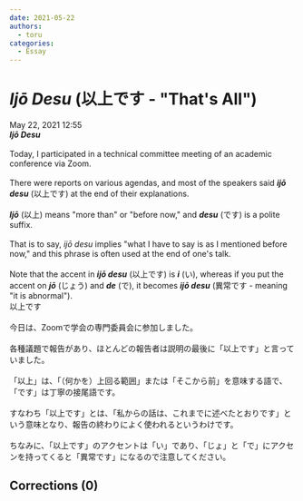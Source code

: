 ```yaml
---
date: 2021-05-22
authors:
  - toru
categories:
  - Essay
---
```


<h1 id="subject_show"><strong><em>Ijō Desu</strong></em> (以上です - "That's All")</h1>
<div class="date">May 22, 2021 12:55</div>
<div id="post"><div id="body_show_ori">
<strong><em>Ijō Desu</strong></em><br/><br/>Today, I participated in a technical committee meeting of an academic conference via Zoom.<br/><br/>There were reports on various agendas, and most of the speakers said <strong><em>ijō desu</em></strong> (以上です) at the end of their explanations.<br/><br/><strong><em>Ijō</em></strong> (以上) means "more than" or "before now," and <strong><em>desu</em></strong> (です) is a polite suffix.<br/><br/>That is to say, <em>ijō desu</em> implies "what I have to say is as I mentioned before now," and this phrase is often used at the end of one's talk.<br/><br/>Note that the accent in <strong><em>ijō desu</em></strong> (以上です) is <strong><em>i</em></strong> (い), whereas if you put the accent on <strong><em>jō</em></strong> (じょう) and <strong><em>de</em></strong> (で), it becomes <strong><em>ijō desu</em></strong> (異常です - meaning "it is abnormal").
</div></div>

<!-- more -->

<div id="post_ja"><div id="body_show_mo">
以上です<br/><br/>今日は、Zoomで学会の専門委員会に参加しました。<br/><br/>各種議題で報告があり、ほとんどの報告者は説明の最後に「以上です」と言っていました。<br/><br/>「以上」は、「（何かを）上回る範囲」または「そこから前」を意味する語で、「です」は丁寧の接尾語です。<br/><br/>すなわち「以上です」とは、「私からの話は、これまでに述べたとおりです」という意味となり、報告の終わりによく使われるというわけです。<br/><br/>ちなみに、「以上です」のアクセントは「い」であり、「じょ」と「で」にアクセンを持ってくると「異常です」になるので注意してください。
</div></div>

## Corrections (0)
